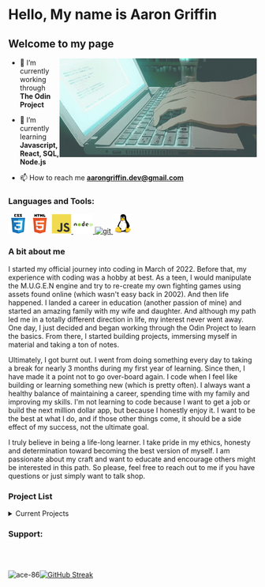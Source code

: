 

 <h1> Hello, My name is Aaron Griffin </h1>
 <h2> Welcome to my page </h2>



 <img align="right" width= 400px height= 200px  src="typing1.gif"></img>

- 🔭 I’m currently working through **The Odin Project**

- 🌱 I’m currently learning **Javascript, React, SQL, Node.js**

- 📫 How to reach me **aarongriffin.dev@gmail.com**

<h3 align="left">Languages and Tools:</h3>

<p align="left">
    
<a href="https://www.w3schools.com/css/" target="_blank" rel="noreferrer">
<img src="https://raw.githubusercontent.com/devicons/devicon/master/icons/css3/css3-original-wordmark.svg" alt="css3" width="40" height="40"/></a        
<a href="https://www.w3.org/html/" target="_blank" rel="noreferrer">
<img src="https://raw.githubusercontent.com/devicons/devicon/master/icons/html5/html5-original-wordmark.svg" alt="html5" width="40" height="40"/> </a> 
<a href="https://developer.mozilla.org/en-US/docs/Web/JavaScript" target="_blank" rel="noreferrer"> <img src="https://raw.githubusercontent.com/devicons/devicon/master/icons/javascript/javascript-original.svg" alt="javascript" width="40" height="40"/> </a>
<a href="https://nodejs.org" target="_blank" rel="noreferrer"> <img src="https://raw.githubusercontent.com/devicons/devicon/master/icons/nodejs/nodejs-original-wordmark.svg" alt="nodejs" width="40" height="40"/> </a>
    
    
<a href="https://git-scm.com/" target="_blank" rel="noreferrer"> 
<img src="https://www.vectorlogo.zone/logos/git-scm/git-scm-icon.svg" alt="git" width="40" height="40"/> </a> 
<a href="https://www.linux.org/" target="_blank" rel="noreferrer"> <img src="https://raw.githubusercontent.com/devicons/devicon/master/icons/linux/linux-original.svg" alt="linux" width="40" height="40"/> </a> 
    
</p>

<h3 align="left">A bit about me</h3>

<p align="left">
 I started my official journey into coding in March of 2022. Before that, my experience with coding was a hobby at best. As a teen, I would manipulate the M.U.G.E.N engine and try to re-create my own fighting games using assets found online (which wasn't easy back in 2002).  And then life happened. I landed a career in education (another passion of mine) and started an amazing family with my wife and daughter. And although my path led me in a totally different direction in life, my interest never went away. One day, I just decided and began working through the Odin Project to  learn the basics. From there, I started building projects, immersing myself in material and taking a ton of notes. 
 <p>
Ultimately, I got burnt out. I went from doing something every day to taking a break for nearly 3 months during my first year of learning. Since then, I have made it a point not to go over-board again. I code when I feel like building or learning something new (which is pretty often). I  always want a healthy balance of maintaining a career, spending time with my family and improving my skills. I'm not learning to code because I want to get a job or build the next million dollar app, but because I honestly enjoy it. I want to be the best at what I do, and if those other things come, it should be a side effect of my success, not the ultimate goal. 
 <p>
</p>

<p>
 I truly believe in being a life-long learner. I take pride in my ethics, honesty and determination toward becoming the best version of myself. I am passionate about my craft and want to educate and encourage others might be interested in this path. So please, feel free to reach out to me if you have questions or just simply want to talk shop.
 <p>


### Project List

<details closed>
    <summary>Current Projects</summary>
    <ul>
          <li>- [x] Tetris Clone </li>
          <li>- [x] PowerGrade </li>
          <li>- [x] Reviewz (CRUD) </li>
          <li>- [x] Admin Dashboard </li>
          <li>- [x] Key-D</li>
          <li>- [x] Etch-A-Sketch</li>
          <li>- [x] Sign Up form</li>
          <li>- [x] Rock Paper Scissor</li>
          <li>- [x] Calculator App</li>
          <li>- [x] Library App</li>
          <li>- [x] Tic Tac Toe  </li>
          <li>- [x] Restaurant Page</li>
          <li>- [x] To-Do list</li>
          <li>- [x] Weather App</li>
          <li>- [x] Recursion</li>
          <li>- [x] Linked List</li>
          <li>- [x] Binary Search Trees</li>
          <li>- [x] CV Application</li>
          <li>- [x] Memory Card</li>
          <li>- [ ] Knights Travails</li>
          <li>- [ ] Unit Test</li>
          <li>- [ ] Battleship</li>
          <li>- [ ] Shopping Cart</li>
          <li>- [ ] Photo Tagging App</li>
          <li>- [ ] Inventory Application</li>
          <li>- [ ] Forms and Deployment</li>
          <li>- [ ] Mini Message Board</li>
          <li>- [ ] Informational Site</li>
          <li>- [ ] Members Only</li>
          <li>- [ ] Blog API</li>
          <li>- [ ] Portfolio</li>
    </ul>
</details>


<h3 align="left">Support:</h3>

<br><br>

<p>

<img align="left" src="https://github-readme-stats.vercel.app/api/top-langs?username=ace-86&show_icons=true&locale=en&layout=compact" alt="ace-86" /></p>


[![GitHub Streak](http://github-readme-streak-stats.herokuapp.com?user=Ace-86&theme=shades-of-purple&date_format=n%2Fj%5B%2FY%5D)](https://git.io/streak-stats)
